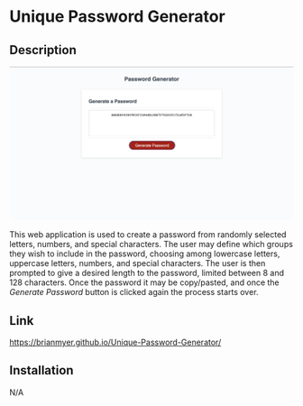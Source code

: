 # Unique Password Generator

## Description

![Alt text](<assets/Screenshot 2023-07-25 at 3.19.44 PM.png>)

This web application is used to create a password from randomly selected letters, numbers, and special characters. The user may define which groups they wish to include in the password, choosing among lowercase letters, uppercase letters, numbers, and special characters. The user is then prompted to give a desired length to the password, limited between 8 and 128 characters. Once the password it may be copy/pasted, and once the *Generate Password* button is clicked again the process starts over.

## Link

 https://brianmyer.github.io/Unique-Password-Generator/
 
## Installation

N/A


